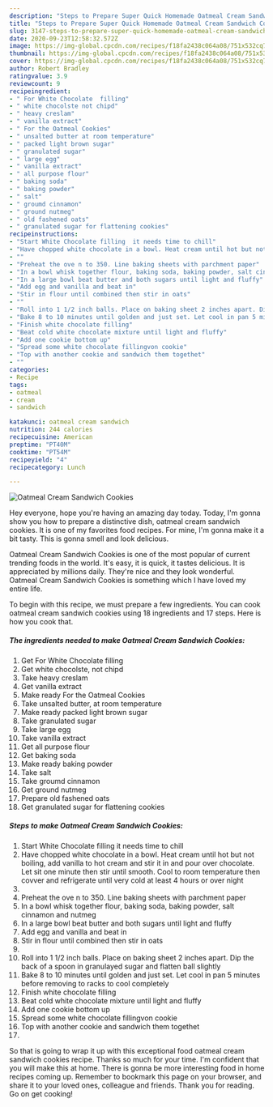 ```yaml
---
description: "Steps to Prepare Super Quick Homemade Oatmeal Cream Sandwich Cookies"
title: "Steps to Prepare Super Quick Homemade Oatmeal Cream Sandwich Cookies"
slug: 3147-steps-to-prepare-super-quick-homemade-oatmeal-cream-sandwich-cookies
date: 2020-09-23T12:58:32.572Z
image: https://img-global.cpcdn.com/recipes/f18fa2438c064a08/751x532cq70/oatmeal-cream-sandwich-cookies-recipe-main-photo.jpg
thumbnail: https://img-global.cpcdn.com/recipes/f18fa2438c064a08/751x532cq70/oatmeal-cream-sandwich-cookies-recipe-main-photo.jpg
cover: https://img-global.cpcdn.com/recipes/f18fa2438c064a08/751x532cq70/oatmeal-cream-sandwich-cookies-recipe-main-photo.jpg
author: Robert Bradley
ratingvalue: 3.9
reviewcount: 9
recipeingredient:
- " For White Chocolate  filling"
- " white chocolste not chipd"
- " heavy creslam"
- " vanilla extract"
- " For the Oatmeal Cookies"
- " unsalted butter at room temperature"
- " packed light brown sugar"
- " granulated sugar"
- " large egg"
- " vanilla extract"
- " all purpose flour"
- " baking soda"
- " baking powder"
- " salt"
- " groumd cinnamon"
- " ground nutmeg"
- " old fashened oats"
- " granulated sugar for flattening cookies"
recipeinstructions:
- "Start White Chocolate filling  it needs time to chill"
- "Have chopped white chocolate in a bowl. Heat cream until hot but not boiling, add vanilla to hot cream and stir it in and pour over chocolate.  Let sit  one  minute then stir until  smooth.   Cool to room  temperature  then covver and refrigerate  until very cold at least 4 hours or over night"
- ""
- "Preheat the ove n to 350. Line baking sheets with parchment paper"
- "In a bowl whisk together flour, baking soda, baking powder, salt cinnamon and nutmeg"
- "In a large bowl beat butter and both sugars until light and fluffy"
- "Add egg and vanilla and beat in"
- "Stir in flour until combined then stir in oats"
- ""
- "Roll into 1 1/2 inch balls. Place on baking sheet 2 inches apart. Dip the back of a spoon in granulayed sugar and flatten ball slightly"
- "Bake 8 to 10 minutes until golden and just set. Let cool in pan 5 minutes before removing to racks to cool completely"
- "Finish white chocolate filling"
- "Beat cold white chocolate mixture until light and fluffy"
- "Add one cookie bottom up"
- "Spread some white chocolate fillingvon cookie"
- "Top with another cookie and sandwich them togethet"
- ""
categories:
- Recipe
tags:
- oatmeal
- cream
- sandwich

katakunci: oatmeal cream sandwich 
nutrition: 244 calories
recipecuisine: American
preptime: "PT40M"
cooktime: "PT54M"
recipeyield: "4"
recipecategory: Lunch

---
```



![Oatmeal Cream Sandwich Cookies](https://img-global.cpcdn.com/recipes/f18fa2438c064a08/751x532cq70/oatmeal-cream-sandwich-cookies-recipe-main-photo.jpg)

Hey everyone, hope you're having an amazing day today. Today, I'm gonna show you how to prepare a distinctive dish, oatmeal cream sandwich cookies. It is one of my favorites food recipes. For mine, I'm gonna make it a bit tasty. This is gonna smell and look delicious.

Oatmeal Cream Sandwich Cookies is one of the most popular of current trending foods in the world. It's easy, it is quick, it tastes delicious. It is appreciated by millions daily. They're nice and they look wonderful. Oatmeal Cream Sandwich Cookies is something which I have loved my entire life.




To begin with this recipe, we must prepare a few ingredients. You can cook oatmeal cream sandwich cookies using 18 ingredients and 17 steps. Here is how you cook that.

<!--inarticleads1-->

##### The ingredients needed to make Oatmeal Cream Sandwich Cookies:

1. Get  For White Chocolate  filling
1. Get  white chocolste, not chipd
1. Take  heavy creslam
1. Get  vanilla extract
1. Make ready  For the Oatmeal Cookies
1. Take  unsalted butter, at room temperature
1. Make ready  packed light brown sugar
1. Take  granulated sugar
1. Take  large egg
1. Take  vanilla extract
1. Get  all purpose flour
1. Get  baking soda
1. Make ready  baking powder
1. Take  salt
1. Take  groumd cinnamon
1. Get  ground nutmeg
1. Prepare  old fashened oats
1. Get  granulated sugar for flattening cookies




<!--inarticleads2-->

##### Steps to make Oatmeal Cream Sandwich Cookies:

1. Start White Chocolate filling  it needs time to chill
1. Have chopped white chocolate in a bowl. Heat cream until hot but not boiling, add vanilla to hot cream and stir it in and pour over chocolate.  Let sit  one  minute then stir until  smooth.   Cool to room  temperature  then covver and refrigerate  until very cold at least 4 hours or over night
1. 
1. Preheat the ove n to 350. Line baking sheets with parchment paper
1. In a bowl whisk together flour, baking soda, baking powder, salt cinnamon and nutmeg
1. In a large bowl beat butter and both sugars until light and fluffy
1. Add egg and vanilla and beat in
1. Stir in flour until combined then stir in oats
1. 
1. Roll into 1 1/2 inch balls. Place on baking sheet 2 inches apart. Dip the back of a spoon in granulayed sugar and flatten ball slightly
1. Bake 8 to 10 minutes until golden and just set. Let cool in pan 5 minutes before removing to racks to cool completely
1. Finish white chocolate filling
1. Beat cold white chocolate mixture until light and fluffy
1. Add one cookie bottom up
1. Spread some white chocolate fillingvon cookie
1. Top with another cookie and sandwich them togethet
1. 




So that is going to wrap it up with this exceptional food oatmeal cream sandwich cookies recipe. Thanks so much for your time. I'm confident that you will make this at home. There is gonna be more interesting food in home recipes coming up. Remember to bookmark this page on your browser, and share it to your loved ones, colleague and friends. Thank you for reading. Go on get cooking!
